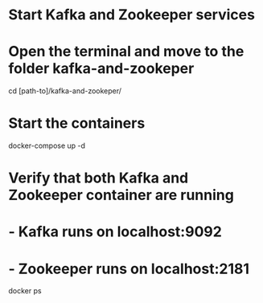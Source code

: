 # Start Kafka and Zookeeper services

# Open the terminal and move to the folder kafka-and-zookeper
cd [path-to]/kafka-and-zookeper/

# Start the containers
docker-compose up -d 

# Verify that both Kafka and Zookeeper container are running
# - Kafka runs on localhost:9092
# - Zookeeper runs on localhost:2181
docker ps


